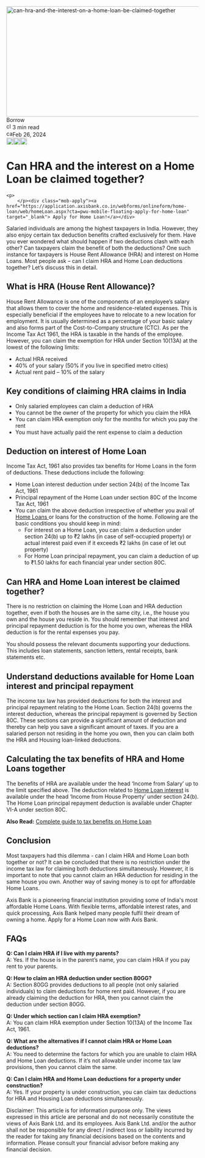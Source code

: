 <div class="col-lg-7 col-xl-8 leftpanelcontainer">
<div class="leftpanel">
    <div class="blogimgwrap">
        <picture>
            <source media="(max-width:576px)" srcset="https://www.axisbank.com/images/default-source/progress-with-us_new/can-hra-and-the-interest-on-a-home-loan-be-claimed-together.jpg?sfvrsn=6f6f1c56_2"><img src="https://www.axisbank.com/images/default-source/progress-with-us_new/can-hra-and-the-interest-on-a-home-loan-be-claimed-together.jpg?sfvrsn=6f6f1c56_2" alt="can-hra-and-the-interest-on-a-home-loan-be-claimed-together" title="can-hra-and-the-interest-on-a-home-loan-be-claimed-together" width="772" height="288">
        </picture>
        <div class="contwrap">
            <div class="badge"><span>Borrow</span></div>
        </div>
    </div>
    <div class="infowrap">
        <div class="date_read_wrap">
            <div class="readtime"><img src="/assets/images/clock.svg" alt="clock" title="clock" width="16" height="16"><span class="time">3 min read</span></div>
            <div class="date"><img src="/assets/UnLearn/Images/calender.svg" alt="calender" title="calender" width="16" height="16"><span>Feb 26, 2024</span></div>
        </div>
        <div class="social_media_wrap"><a href="javascript:void(0);" onclick="ShareFn(this)" data-key="/progress-with-us-articles/money-matters/borrow/can-you-claim-hra-and-home-loan-interest" data-name="Facebook" class="fb social_icon"><img src="/assets/images/fb.svg" alt="facebook" title="facebook" width="18" height="18"></a><a href="javascript:void(0);" onclick="ShareFn(this)" data-key="/progress-with-us-articles/money-matters/borrow/can-you-claim-hra-and-home-loan-interest" data-name="Whatsapp" class="whatsapp social_icon"><img src="/assets/images/whatsapp.svg" alt="whatsapp" title="whatsapp" width="18" height="18"></a><a href="javascript:void(0);" onclick="ShareFn(this)" data-key="/progress-with-us-articles/money-matters/borrow/can-you-claim-hra-and-home-loan-interest" data-name="Twitter" class="twitter social_icon"><img src="/assets/images/twitter-new.svg" alt="twitter" title="twitter" width="18" height="18"></a></div>
    </div>
    <h1 class="blog_title">Can HRA and the interest on a Home Loan be claimed together?</h1>

    <p>
        </p><div class="mob-apply"><a href="https://application.axisbank.co.in/webforms/onlineform/home-loan/web/homeLoan.aspx?cta=pwu-mobile-floating-apply-for-home-loan" target="_blank"> Apply for Home Loan!</a></div>
<p>Salaried individuals are among the highest taxpayers in India. However, they also enjoy certain tax deduction benefits crafted exclusively for them. Have you ever wondered what should happen if two deductions clash with each other? Can taxpayers claim the benefit of both the deductions? One such instance for taxpayers is House Rent Allowance (HRA) and interest on Home Loans. Most people ask – can I claim HRA and Home Loan deductions together? Let’s discuss this in detail.</p>
<h2>What is HRA (House Rent Allowance)?</h2>
<p>House Rent Allowance is one of the components of an employee’s salary that allows them to cover the home and residence-related expenses. This is especially beneficial if the employees have to relocate to a new location for employment. It is usually determined as a percentage of your basic salary and also forms part of the Cost-to-Company structure (CTC). As per the Income Tax Act 1961, the HRA is taxable in the hands of the employee. However, you can claim the exemption for HRA under Section 10(13A) at the lowest of the following limits:</p>
 <ul class="basicList">
	<li>Actual HRA received</li>
	<li>40% of your salary (50% if you live in specified metro cities)</li>
	<li>Actual rent paid – 10% of the salary</li>
 </ul>
 <h2>Key conditions of claiming HRA claims in India</h2>
  <ul class="basicList">
	<li>Only salaried employees can claim a deduction of HRA</li>
	<li>You cannot be the owner of the property for which you claim the HRA</li>
	<li>You can claim HRA exemption only for the months for which you pay the rent</li>
	<li>You must have actually paid the rent expense to claim a deduction</li>
  </ul>
<h2>Deduction on interest of Home Loan</h2>
<p>Income Tax Act, 1961 also provides tax benefits for Home Loans in the form of deductions. These deductions include the following:</p>
<ul class="basicList">
	<li>Home Loan interest deduction under section 24(b) of the Income Tax Act, 1961</li>
	<li>Principal repayment of the Home Loan under section 80C of the Income Tax Act, 1961</li>
	<li>You can claim the above deduction irrespective of whether you avail of <a href="https://www.axisbank.com/retail/loans/home-loan/axis-bank-home-loan/features-benefits"> Home Loans </a>or loans for the construction of the home. Following are the basic conditions you should keep in mind:
		<ul class="basicList"><li>For interest on a Home Loan, you can claim a deduction under section 24(b) up to ₹2 lakhs (in case of self-occupied property) or actual interest paid even if it exceeds ₹2 lakhs (in case of let out property)</li>
		<li>For Home Loan principal repayment, you can claim a deduction of up to ₹1.50 lakhs for each financial year under section 80C.</li>
</ul>
</li>
</ul>
<h2>Can HRA and Home Loan interest be claimed together?</h2>
<p>There is no restriction on claiming the Home Loan and HRA deduction together, even if both the houses are in the same city, i.e., the house you own and the house you reside in. You should remember that interest and principal repayment deduction is for the home you own, whereas the HRA deduction is for the rental expenses you pay.</p>
<p>You should possess the relevant documents supporting your deductions. This includes loan statements, sanction letters, rental receipts, bank statements etc.</p>
<h2>Understand deductions available for Home Loan interest and principal repayment</h2>
<p>The income tax law has provided deductions for both the interest and principal repayment relating to the Home Loan. Section 24(b) governs the interest deduction, whereas the principal repayment is governed by Section 80C. These sections can provide a significant amount of deduction and thereby can help you save a significant amount of taxes. If you are a salaried person not residing in the home you own, then you can claim both the HRA and Housing loan-linked deductions.</p>
<h2>Calculating the tax benefits of HRA and Home Loans together</h2>
<p>The benefits of HRA are available under the head ‘Income from Salary’ up to the limit specified above. The deduction related to <a href="https://www.axisbank.com/retail/loans/home-loan/axis-bank-home-loan/interest-rates-charges"> Home Loan interest</a> is available under the head ‘Income from House Property’ under section 24(b). The Home Loan principal repayment deduction is available under Chapter VI-A under section 80C.</p>
<p><b>Also Read:</b> <a href="https://www.axisbank.com/progress-with-us-articles/money-matters/borrow/home-loan-tax-benefit"> Complete guide to tax benefits on Home Loan</a></p>
<h2>Conclusion</h2>
<p>Most taxpayers had this dilemma - can I claim HRA and Home Loan both together or not? It can be concluded that there is no restriction under the income tax law for claiming both deductions simultaneously. However, it is important to note that you cannot claim an HRA deduction for residing in the same house you own. Another way of saving money is to opt for affordable Home Loans.</p>
<p>Axis Bank is a pioneering financial institution providing some of India's most affordable Home Loans. With flexible terms, affordable interest rates, and quick processing, Axis Bank helped many people fulfil their dream of owning a home. Apply for a Home Loan now with Axis Bank.</p>
<h2>FAQs</h2>
<p><b>Q: Can I claim HRA if I live with my parents?</b><br> A: Yes. If the house is in the parent’s name, you can claim HRA if you pay rent to your parents.</p>
<p><b>Q: How to claim an HRA deduction under section 80GG? </b><br> A: Section 80GG provides deductions to all people (not only salaried individuals) to claim deductions for home rent paid. However, if you are already claiming the deduction for HRA, then you cannot claim the deduction under section 80GG.</p>
<p><b>Q: Under which section can I claim HRA exemption?</b><br> A: You can claim HRA exemption under Section 10(13A) of the Income Tax Act, 1961.</p>
<p><b>Q: What are the alternatives if I cannot claim HRA or Home Loan deductions?</b><br> A: You need to determine the factors for which you are unable to claim HRA and Home Loan deductions. If it’s not allowable under income tax law provisions, then you cannot claim the same.</p>
<p><b>Q: Can I claim HRA and Home Loan deductions for a property under construction?</b><br> A: Yes. If your property is under construction, you can claim tax deductions for HRA and Housing Loan deductions simultaneously.</p>
<p><span class="disclaimr">   Disclaimer: This article is for information purpose only. The views expressed in this article are personal and do not necessarily constitute the views of Axis Bank Ltd. and its employees. Axis Bank Ltd. and/or the author shall not be responsible for any direct / indirect loss or liability incurred by the reader for taking any financial decisions based on the contents and information. Please consult your financial advisor before making any financial decision.</span></p><p></p>
</div>
  </div>

